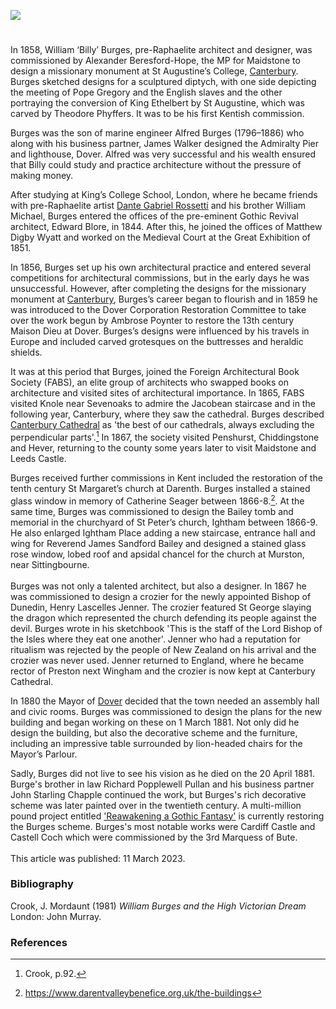 <a href="https://juncture-digital.org"><img src="https://juncture-digital.org/images/ve-button.png"></a>
<param ve-config title="William Burges (1827-1881)" author="Michelle Crowther" layout="vtl" banner="/images/banners/19c.jpg" description="William Burges designed the interior of Dover's Maison Dieu">

<param ve-entity eid="Q213180" aliases="Maidstone">
<param ve-entity eid="Q1227477" aliases="Penshurst">
<param ve-entity eid="Q578209" aliases="Chiddingstone">
<param ve-entity eid="Q954918" aliases="Hever">
<param ve-entity eid="Q2460124" aliases="Leeds">
<param ve-entity eid="Q963988" aliases="Darenth">
<param ve-entity eid="Q1285144" aliases="Knole">
<param ve-entity eid="Q939838" aliases="Sevenoaks">
<param ve-entity eid="Q1626044" aliases="Sittingbourne">
<param ve-entity eid="Q1254903" aliases="Ightham">
<param ve-entity eid="Q1984604" aliases="Preston">

#

In 1858, William ‘Billy’ Burges, pre-Raphaelite architect and designer, was commissioned by Alexander Beresford-Hope, the MP for Maidstone to design a missionary monument at St Augustine’s College, [Canterbury](/19c/19c-canterbury). Burges sketched designs for a sculptured diptych, with one side depicting the meeting of Pope Gregory and the English slaves and the other portraying the conversion of King Ethelbert by St Augustine, which was carved by Theodore Phyffers. It was to be his first Kentish commission.
<param ve-image url="https://stor.artstor.org/stor/a75dd5b0-7e59-46ad-9d6a-ba2f5a2a1c88" label="St Augustine's College, Canterbury" attribution="G. Hawkins, Published by Henry Ward, Mercery Lane, Canterbury">

Burges was the son of marine engineer Alfred Burges (1796–1886) who along with his business partner, James Walker designed the Admiralty Pier and lighthouse, Dover. Alfred was very successful and his wealth ensured that Billy could study and practice architecture without the pressure of making money. 
<param ve-image url="https://upload.wikimedia.org/wikipedia/commons/b/b0/Admiralty_Pier_Dover_England.jpg" label="Admiralty Pier, Dover" attribution="Snapshots Of  The Past, via Wikimedia Commons" license="CC BY-SA 2.0">

After studying at King’s College School, London, where he became friends with pre-Raphaelite artist [Dante Gabriel Rossetti](/19c/19c-rossetti-biography) and his brother William Michael, Burges entered the offices of the pre-eminent Gothic Revival architect, Edward Blore, in 1844. After this, he joined the offices of Matthew Digby Wyatt and worked on the Medieval Court at the Great Exhibition of 1851.
<param ve-image url="https://upload.wikimedia.org/wikipedia/commons/b/be/William_Burges_portrait.jpg" label="William Burges" attribution="Henry Van der Weyde (1838-1924), Public domain, via Wikimedia Commons">

In 1856, Burges set up his own architectural practice and entered several competitions for architectural commissions, but in the early days he was unsuccessful. However, after completing the designs for the missionary monument at [Canterbury](/19c/19c-canterbury), Burges’s career began to flourish and in 1859 he was introduced to the Dover Corporation Restoration Committee to take over the work begun by Ambrose Poynter to restore the 13th century Maison Dieu at Dover. Burges’s designs were influenced by his travels in Europe and included carved grotesques on the buttresses and heraldic shields.
<param ve-image url="https://upload.wikimedia.org/wikipedia/commons/8/8e/The_Installation_of_Lord_Palmerston_as_Lord_Warden_of_the_Cinque_Ports%2C_the_Banquet_in_the_Townhall_%28Maison_Dieu%29_Dover_-_ILN_1861.jpg" label="The Installation of Lord Palmerston as Lord Warden of the Cinque Ports, Banquet in the Maison Dieu, Dover, 1861">

It was at this period that Burges, joined the Foreign Architectural Book Society (FABS), an elite group of architects who swapped books on architecture and visited sites of architectural importance. In 1865, FABS visited Knole near Sevenoaks to admire the Jacobean staircase and in the following year, Canterbury, where they saw the cathedral. Burges described [Canterbury Cathedral](https://dofe.kent-maps.online/pages/canterbury-cathedral-now-and-then) as 'the best of our cathedrals, always excluding the perpendicular parts'.[^ref1] In 1867, the society visited Penshurst, Chiddingstone and Hever, returning to the county some years later to visit Maidstone and Leeds Castle.
<param ve-image url="https://stor.artstor.org/stor/2c31e2ed-8f07-4a4e-b1a8-deaeab5b045d" label="Canterbury Cathedral, 1844" attribution="Photo by Astrid Stilma. By permission of Patrick Marrin">
<param ve-map center="Q1227477" zoom="10">
<param ve-map center="Q578209" zoom="10">
<param ve-map center="Q954918" zoom="10">
<param ve-map center="Q213180" zoom="10">
<param ve-map center="Q2460124" zoom="10">

Burges received further commissions in Kent included the restoration of the tenth century St Margaret’s church at Darenth. Burges installed a stained glass window in memory of Catherine Seager between 1866-8.[^ref2]. At the same time, Burges was commissioned to design the Bailey tomb and memorial in the churchyard of St Peter’s church, Ightham between 1866-9. He also enlarged Ightham Place adding a new staircase, entrance hall and wing for Reverend James Sandford Bailey and designed a stained glass rose window, lobed roof and apsidal chancel for the church at Murston, near Sittingbourne.
<br><br>
Burges was not only a talented architect, but also a designer. In 1867 he was commissioned to design a crozier for the newly appointed Bishop of Dunedin, Henry Lascelles Jenner. The crozier featured St George slaying the dragon which represented the church defending its people against the devil. Burges wrote in his sketchbook 'This is the staff of the Lord Bishop of the Isles where they eat one another'. Jenner who had a reputation for ritualism was rejected by the people of New Zealand on his arrival and the crozier was never used. Jenner returned to England, where he became rector of Preston next Wingham and the crozier is now kept at Canterbury Cathedral.
<param ve-image url="https://upload.wikimedia.org/wikipedia/commons/thumb/5/51/Church_of_All_Saints%2C_Murston_-_geograph.org.uk_-_3708207.jpg/1280px-Church_of_All_Saints%2C_Murston_-_geograph.org.uk_-_3708207.jpg" label="Church of All Saints, Murston" attribution="Chris Whippet via Wikimedia Commons" license="CC BY-SA 2.0">

In 1880 the Mayor of [Dover](/19c/19c-dover) decided that the town needed an assembly hall and civic rooms. Burges was commissioned to design the plans for the new building and began working on these on 1 March 1881. Not only did he design the building, but also the decorative scheme and the furniture, including an impressive table surrounded by lion-headed chairs for the Mayor’s Parlour. 
<param ve-image url="https://stor.artstor.org/stor/d5b27092-f8fb-411c-9d48-dd2224622676" label="Ceiling in the Mayor's Parlour" attribution="William Burges. Photogaph by Michelle Crowther">
<param ve-image url="https://stor.artstor.org/stor/feed4654-a3ac-41ce-b021-49d5ec0313b6" label="Fireplace in the Mayor's Parlour" attribution="William Burges. Photograph by Michelle Crowther">

Sadly, Burges did not live to see his vision as he died on the 20 April 1881. Burge's brother in law Richard Popplewell Pullan and his business partner John Starling Chapple continued the work, but Burges's rich decorative scheme was later painted over in the twentieth century. A multi-million pound project entitled ['Reawakening a Gothic Fantasy'](https://www.maisondieudover.org.uk/) is currently restoring the Burges scheme. Burges's most notable works were Cardiff Castle and Castell Coch which were commissioned by the 3rd Marquess of Bute.
<br><br>
This article was published: 11 March 2023.
<param ve-image url="https://upload.wikimedia.org/wikipedia/commons/b/b2/DoverRathaus.JPG" label="Dover, Maison Dieu" attribution="Hajotthu via Wikimedia Commons" license="CC BY-SA 3.0">

### Bibliography

Crook, J. Mordaunt (1981) _William Burges and the High Victorian Dream_ London: John Murray.

### References

[^ref1]: Crook, p.92.
[^ref2]: https://www.darentvalleybenefice.org.uk/the-buildings
